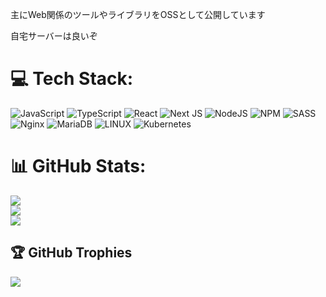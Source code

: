 主にWeb関係のツールやライブラリをOSSとして公開しています  
  
自宅サーバーは良いぞ  
  

# 💻 Tech Stack:
![JavaScript](https://img.shields.io/badge/javascript-%23323330.svg?style=flat-square&logo=javascript&logoColor=%23F7DF1E) ![TypeScript](https://img.shields.io/badge/typescript-%23007ACC.svg?style=flat-square&logo=typescript&logoColor=white) ![React](https://img.shields.io/badge/react-%2320232a.svg?style=flat-square&logo=react&logoColor=%2361DAFB) ![Next JS](https://img.shields.io/badge/Next-black?style=flat-square&logo=next.js&logoColor=white) ![NodeJS](https://img.shields.io/badge/node.js-6DA55F?style=flat-square&logo=node.js&logoColor=white) ![NPM](https://img.shields.io/badge/NPM-%23000000.svg?style=flat-square&logo=npm&logoColor=white) ![SASS](https://img.shields.io/badge/SASS-hotpink.svg?style=flat-square&logo=SASS&logoColor=white) ![Nginx](https://img.shields.io/badge/nginx-%23009639.svg?style=flat-square&logo=nginx&logoColor=white) ![MariaDB](https://img.shields.io/badge/MariaDB-003545?style=flat-square&logo=mariadb&logoColor=white) ![LINUX](https://img.shields.io/badge/Linux-FCC624?style=flat-square&logo=linux&logoColor=black) ![Kubernetes](https://img.shields.io/badge/kubernetes-%23326ce5.svg?style=flat-square&logo=kubernetes&logoColor=white)
# 📊 GitHub Stats:
![](https://github-readme-stats-six-azure.vercel.app/api?username=xpadev-net&show_icons=true&count_private=true&theme=dark&hide_border=true)<br/>
![](https://github-readme-streak-stats.herokuapp.com/?user=xpadev-net&theme=dark&hide_border=true)<br/>
![](https://github-readme-stats-six-azure.vercel.app/api/top-langs/?username=xpadev-net&theme=dark&hide_border=true&include_all_commits=true&count_private=true&layout=compact&langs_count=8)

## 🏆 GitHub Trophies
![](https://github-profile-trophy.vercel.app/?username=xpadev-net&theme=discord&no-frame=true&no-bg=true&margin-w=4)

<!-- Proudly created with GPRM ( https://gprm.itsvg.in ) -->

